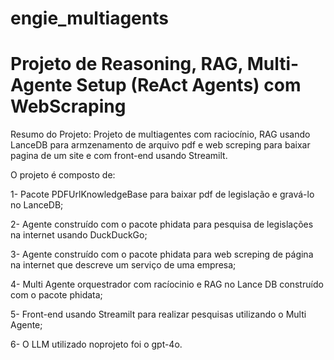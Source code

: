 # engie_multiagents
# Projeto de Reasoning, RAG, Multi-Agente Setup (ReAct Agents) com WebScraping

Resumo do Projeto: Projeto de multiagentes com raciocínio, RAG usando LanceDB para armzenamento de arquivo pdf e web screping para baixar pagina de um site e com front-end usando Streamilt.

O projeto é composto de:

1- Pacote PDFUrlKnowledgeBase para baixar pdf de legislação e gravá-lo no LanceDB;

2- Agente construído com o pacote phidata para pesquisa de legislações na internet usando DuckDuckGo;

3- Agente construído com o pacote phidata para web screping de página na internet que descreve um serviço de uma empresa;

4- Multi Agente orquestrador com racíocinio e RAG no Lance DB construído com o pacote phidata;

5- Front-end usando Streamilt para realizar pesquisas utilizando o Multi Agente;

6- O LLM utilizado noprojeto foi o gpt-4o.
